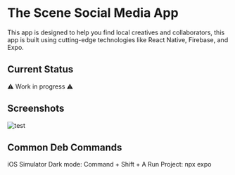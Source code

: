 # The Scene Social Media App

This app is designed to help you find local creatives and collaborators, this app is built using cutting-edge technologies like React Native, Firebase, and Expo.

## Current Status

⚠️ Work in progress ⚠️

## Screenshots

![test](https://giphy.com/clips/SWAG-nba-heat-miami-tasI3bbXi970kU6ok2)

<!-- <img src="https://giphy.com/clips/SWAG-nba-heat-miami-tasI3bbXi970kU6ok2" width="200px"> -->

## Common Deb Commands

iOS Simulator Dark mode: Command + Shift + A
Run Project: npx expo
